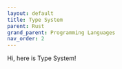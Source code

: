```yaml
---
layout: default
title: Type System
parent: Rust
grand_parent: Programming Languages
nav_order: 2
--- 
```

Hi, here is Type System!
